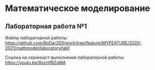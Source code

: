 # Математическое моделирование

## Лабораторная работа №1

Файлы лабораторной работы: https://github.com/RoDar203/work/tree/feature/MYFEATURE/2020-2021/mathmodel/laboratory/lab1

Ссылка на скринкаст выполнения лабораторной работы: https://youtu.be/8sznIfBZaMA